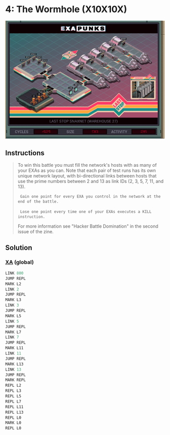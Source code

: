 # 4: The Wormhole (X10X10X)

<div align="center"><img src="EXAPUNKS - Last Stop SNAXNET (421, 98, 26, 2023-05-19-15-25-40).gif" /></div>

## Instructions
> To win this battle you must fill the network's hosts with as many of your EXAs as you can. Note that each pair of test runs has its own unique network layout, with bi-directional links between hosts that use the prime numbers between 2 and 13 as link IDs (2, 3, 5, 7, 11, and 13).
> 
>      Gain one point for every EXA you control in the network at the end of the battle.
> 
>      Lose one point every time one of your EXAs executes a KILL instruction.
> 
> For more information see "Hacker Battle Domination" in the second issue of the zine.

## Solution

### [XA](XA.exa) (global)
```asm
LINK 800
JUMP REPL
MARK L2
LINK 2
JUMP REPL
MARK L3
LINK 3
JUMP REPL
MARK L5
LINK 5
JUMP REPL
MARK L7
LINK 7
JUMP REPL
MARK L11
LINK 11
JUMP REPL
MARK L13
LINK 13
JUMP REPL
MARK REPL
REPL L2
REPL L3
REPL L5
REPL L7
REPL L11
REPL L13
REPL L0
MARK L0
REPL L0
```

